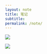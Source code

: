 ```yaml
---
layout: note
title: 笔记
subtitle: 
permalink: /note/
---
```


![](https://codervjrm.github.io/assets/img/fa.jpg)

<div>
<img src="https://codervjrm.github.io/assets/img/fa.jpg">
</div>

